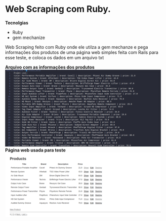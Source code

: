 # Web Scraping com Ruby.
**Tecnolgias**
* Ruby
* gem mechanize

<p>Web Scraping feito com Ruby onde ele utilza a gem mechanze e pega informações dos produtos de uma página web simples feita com Rails para esse teste, e coloca os dados em um arquivo txt</p>

**Arquivo com as informações dos produtos**
![](./prints_for_github/print1.png)
**Página web usada para teste**
![](./prints_for_github/print2.png)